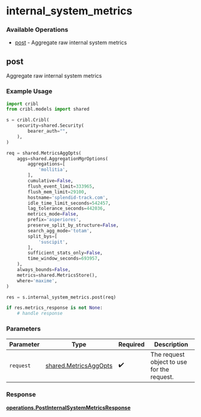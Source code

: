 # internal_system_metrics

### Available Operations

* [post](#post) - Aggregate raw internal system metrics

## post

Aggregate raw internal system metrics

### Example Usage

```python
import cribl
from cribl.models import shared

s = cribl.Cribl(
    security=shared.Security(
        bearer_auth="",
    ),
)

req = shared.MetricsAggOpts(
    aggs=shared.AggregationMgrOptions(
        aggregations=[
            'mollitia',
        ],
        cumulative=False,
        flush_event_limit=333965,
        flush_mem_limit=29100,
        hostname='splendid-track.com',
        idle_time_limit_seconds=542457,
        lag_tolerance_seconds=442036,
        metrics_mode=False,
        prefix='asperiores',
        preserve_split_by_structure=False,
        search_agg_mode='totam',
        split_bys=[
            'suscipit',
        ],
        sufficient_stats_only=False,
        time_window_seconds=693957,
    ),
    always_bounds=False,
    metrics=shared.MetricsStore(),
    where='maxime',
)

res = s.internal_system_metrics.post(req)

if res.metrics_response is not None:
    # handle response
```

### Parameters

| Parameter                                                      | Type                                                           | Required                                                       | Description                                                    |
| -------------------------------------------------------------- | -------------------------------------------------------------- | -------------------------------------------------------------- | -------------------------------------------------------------- |
| `request`                                                      | [shared.MetricsAggOpts](../../models/shared/metricsaggopts.md) | :heavy_check_mark:                                             | The request object to use for the request.                     |


### Response

**[operations.PostInternalSystemMetricsResponse](../../models/operations/postinternalsystemmetricsresponse.md)**

